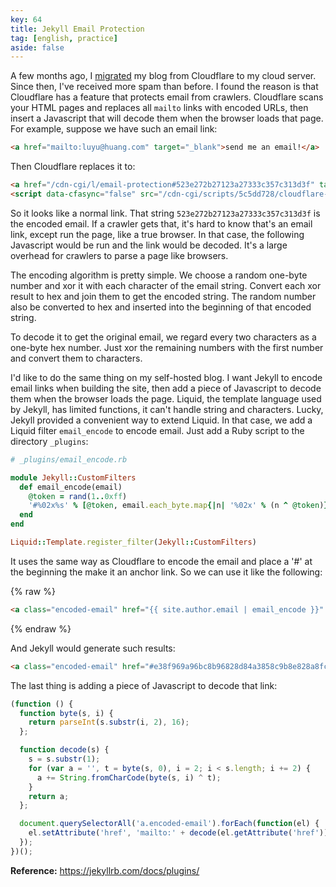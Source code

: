 ```yaml
---
key: 64
title: Jekyll Email Protection
tag: [english, practice]
aside: false
---
```

A few months ago, I [migrated](/2021/12/12/service-migration.html) my blog from Cloudflare to my cloud server. Since then, I've received more spam than before. I found the reason is that Cloudflare has a feature that protects email from crawlers. Cloudflare scans your HTML pages and replaces all `mailto` links with encoded URLs, then insert a Javascript that will decode them when the browser loads that page. For example, suppose we have such an email link:

```html
<a href="mailto:luyu@huang.com" target="_blank">send me an email!</a>
```

Then Cloudflare replaces it to:

```html
<a href="/cdn-cgi/l/email-protection#523e272b27123a27333c357c313d3f" target="_blank">send me an email!</a>
<script data-cfasync="false" src="/cdn-cgi/scripts/5c5dd728/cloudflare-static/email-decode.min.js"></script>
```

So it looks like a normal link. That string `523e272b27123a27333c357c313d3f` is the encoded email. If a crawler gets that, it's hard to know that's an email link, except run the page, like a true browser. In that case, the following Javascript would be run and the link would be decoded. It's a large overhead for crawlers to parse a page like browsers.

The encoding algorithm is pretty simple. We choose a random one-byte number and xor it with each character of the email string. Convert each xor result to hex and join them to get the encoded string. The random number also be converted to hex and inserted into the beginning of that encoded string.

To decode it to get the original email, we regard every two characters as a one-byte hex number. Just xor the remaining numbers with the first number and convert them to characters.

I'd like to do the same thing on my self-hosted blog. I want Jekyll to encode email links when building the site, then add a piece of Javascript to decode them when the browser loads the page. Liquid, the template language used by Jekyll,  has limited functions, it can't handle string and characters. Lucky, Jekyll provided a convenient way to extend Liquid. In that case, we add a Liquid filter `email_encode` to encode email. Just add a Ruby script to the directory `_plugins`:

```ruby
# _plugins/email_encode.rb

module Jekyll::CustomFilters
  def email_encode(email)
    @token = rand(1..0xff)
    '#%02x%s' % [@token, email.each_byte.map{|n| '%02x' % (n ^ @token)}.join('')]
  end
end

Liquid::Template.register_filter(Jekyll::CustomFilters)
```

It uses the same way as Cloudflare to encode the email and place a '#' at the beginning the make it an anchor link. So we can use it like the following:

{% raw %}
```html
<a class="encoded-email" href="{{ site.author.email | email_encode }}" target="_blank">send me an email!</a>
```
{% endraw %}

And Jekyll would generate such results:

```html
<a class="encoded-email" href="#e38f969a96bc8b96828d84a3858c9b8e828a8fcd808c8e" target="_blank">send me an email!</a>
```

The last thing is adding a piece of Javascript to decode that link:

```js
(function () {
  function byte(s, i) {
    return parseInt(s.substr(i, 2), 16);
  };

  function decode(s) {
    s = s.substr(1);
    for (var a = '', t = byte(s, 0), i = 2; i < s.length; i += 2) {
      a += String.fromCharCode(byte(s, i) ^ t);
    }
    return a;
  };

  document.querySelectorAll('a.encoded-email').forEach(function(el) {
    el.setAttribute('href', 'mailto:' + decode(el.getAttribute('href')));
  });
})();
```

**Reference:** <https://jekyllrb.com/docs/plugins/>
